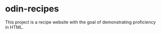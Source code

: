 # odin-recipes
This project is a recipe website with the goal of demonstrating proficiency in HTML.
